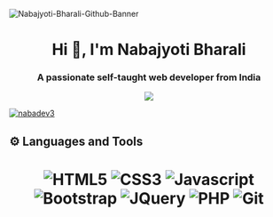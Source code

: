 ![Nabajyoti-Bharali-Github-Banner](https://user-images.githubusercontent.com/128791771/229297587-9443d280-5e49-4872-9e5c-1ed6caab2f41.png)


<h1 align="center">Hi 👋, I'm Nabajyoti Bharali</h1>
<h3 align="center">A passionate self-taught web developer from India</h3>

<!-- Typing SVG by DenverCoder1 - https://github.com/DenverCoder1/readme-typing-svg -->
<p align="center">
<!--   <a href="https://github.com/DenverCoder1/readme-typing-svg"> -->
    <img src="https://readme-typing-svg.herokuapp.com?color=42E2B8&width=380&height=45&lines=Open-Source+Enthusiast;Always+Learning+New+Things;Thanks+For+Visiting+My+Profile...&center=true"></a>
</p>

<p align="left"> <a href="https://twitter.com/nabadev3" target="blank"><img src="https://img.shields.io/twitter/follow/nabadev3?logo=twitter&style=for-the-badge" alt="nabadev3" /></a> </p>

## ⚙️ Languages and Tools
<h1 align = "center">

![HTML5](https://img.shields.io/badge/-html5-d9534f?style=for-the-badge&logo=html5&logoColor=white)
![CSS3](https://img.shields.io/badge/-css3-1572B6?style=for-the-badge&logo=css3&logoColor=white)
![Javascript](https://img.shields.io/badge/-javascript-FFED66?style=for-the-badge&logo=javascript&logoColor=black)
![Bootstrap](https://img.shields.io/badge/-bootstrap-5448C8?style=for-the-badge&logo=bootstrap&logoColor=white)
![JQuery](https://img.shields.io/badge/-jquery-FFFFFF?style=for-the-badge&logo=jquery&logoColor=blue)
![PHP](https://img.shields.io/badge/-php-4F5B93?style=for-the-badge&logo=php&logoColor=white)
![Git](https://img.shields.io/badge/-git-F1502F?style=for-the-badge&logo=git&logoColor=white)
</h1>
